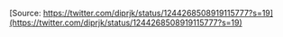 [Source: https://twitter.com/diprjk/status/1244268508919115777?s=19](https://twitter.com/diprjk/status/1244268508919115777?s=19)